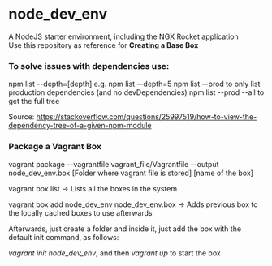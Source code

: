 # node_dev_env

A NodeJS starter environment, including the NGX Rocket application  
Use this repository as reference for **Creating a Base Box**

### To solve issues with dependencies use:

npm list --depth=[depth] e.g. npm list --depth=5
npm list --prod to only list production dependencies (and no devDependencies)
npm list --prod --all to get the full tree

Source: https://stackoverflow.com/questions/25997519/how-to-view-the-dependency-tree-of-a-given-npm-module

### Package a Vagrant Box

vagrant package --vagrantfile vagrant_file/Vagrantfile --output node_dev_env.box
[Folder where vagrant file is stored] [name of the box]

vagrant box list -> Lists all the boxes in the system

vagrant box add node_dev_env node_dev_env.box -> Adds previous box to the locally cached boxes to use afterwards

Afterwards, just create a folder and inside it, just add the box with the default init command, as follows:

_vagrant init node_dev_env_, and then _vagrant up_ to start the box
